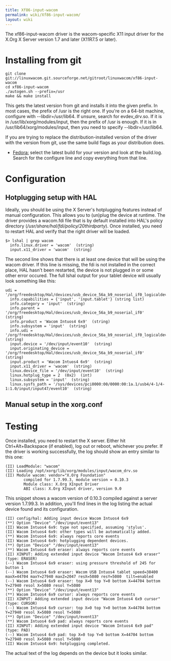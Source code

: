 ```yaml
---
title: Xf86-input-wacom
permalink: wiki/Xf86-input-wacom/
layout: wiki
---
```


The xf86-input-wacom driver is the wacom-specific X11 input driver for
the X.Org X Server version 1.7 and later (X11R7.5 or later).

Installing from git
===================

    git clone git://linuxwacom.git.sourceforge.net/gitroot/linuxwacom/xf86-input-wacom
    cd xf86-input-wacom
    ./autogen.sh --prefix=/usr
    make && make install

This gets the latest version from git and installs it into the given
prefix. In most cases, the prefix of /usr is the right one. If you're on
a 64-bit machine, configure with --libdir=/usr/lib64. If unsure, search
for evdev\_drv.so. If it is in /usr/lib/xorg/modules/input, then the
prefix of /usr is enough. If it is in /usr/lib64/xorg/modules/input,
then you need to specify --libdir=/usr/lib64.

If you are trying to replace the distribution-installed version of the
driver with the version from git, use the same build flags as your
distribution does.

-   [Fedora:](http://koji.fedoraproject.org/koji/packageinfo?packageID=9537)
    select the latest build for your version and look at the build.log.
    Search for the configure line and copy everything from that line.

Configuration
=============

Hotplugging setup with HAL
--------------------------

Ideally, you should be using the X Server's hotplugging features instead
of manual configuration. This allows you to (un)plug the device at
runtime. The driver provides a wacom.fdi file that is by default
installed into HAL's policy directory
(<i>/usr/share/hal/fdi/policy/20thirdparty</i>). Once installed, you
need to restart HAL and verify that the right driver will be loaded.

    $> lshal | grep wacom
      info.linux.driver = 'wacom'  (string)
      input.x11_driver = 'wacom'  (string)

The second line shows that there is at least one device that will be
using the wacom driver. If this line is missing, the fdi is not
installed in the correct place, HAL hasn't been restarted, the device is
not plugged in or some other error occured. The full lshal output for
your tablet device will usually look something like this:

    udi = '/org/freedesktop/Hal/devices/usb_device_56a_b9_noserial_if0_logicaldev_input'
      info.capabilities = {'input', 'input.tablet'} (string list)
      info.category = 'input'  (string)
      info.parent = '/org/freedesktop/Hal/devices/usb_device_56a_b9_noserial_if0'  (string)
      info.product = 'Wacom Intuos4 6x9'  (string)
      info.subsystem = 'input'  (string)
      info.udi = '/org/freedesktop/Hal/devices/usb_device_56a_b9_noserial_if0_logicaldev_input'  (string)
      input.device = '/dev/input/event10'  (string)
      input.originating_device = '/org/freedesktop/Hal/devices/usb_device_56a_b9_noserial_if0'  (string)
      input.product = 'Wacom Intuos4 6x9'  (string)
      input.x11_driver = 'wacom'  (string)
      linux.device_file = '/dev/input/event10'  (string)
      linux.hotplug_type = 2  (0x2)  (int)
      linux.subsystem = 'input'  (string)
      linux.sysfs_path = '/sys/devices/pci0000:00/0000:00:1a.1/usb4/4-1/4-1:1.0/input/input47/event10'  (string)

Manual setup in the xorg.conf
-----------------------------

Testing
=======

Once installed, you need to restart the X server. Either hit
Ctrl+Alt+Backspace (if enabled), log out or reboot, whichever you
prefer. If the driver is working successfully, the log should show an
entry similar to this one:

    (II) LoadModule: "wacom"
    (II) Loading /opt/xorg/lib/xorg/modules/input/wacom_drv.so
    (II) Module wacom: vendor="X.Org Foundation"
            compiled for 1.7.99.3, module version = 0.10.3
            Module class: X.Org XInput Driver
            ABI class: X.Org XInput driver, version 9.0

This snippet shows a wacom version of 0.10.3 compiled against a server
version 1.7.99.3. In addition, you'll find lines in the log listing the
actual device found and its configuration.

    (II) config/hal: Adding input device Wacom Intuos4 6x9
    (**) Option "Device" "/dev/input/event13"
    (II) Wacom Intuos4 6x9: type not specified, assuming 'stylus'.
    (II) Wacom Intuos4 6x9: other types will be automatically added.
    (**) Wacom Intuos4 6x9: always reports core events
    (II) Wacom Intuos4 6x9: hotplugging dependent devices.
    (**) Option "Device" "/dev/input/event13"
    (**) Wacom Intuos4 6x9 eraser: always reports core events
    (II) XINPUT: Adding extended input device "Wacom Intuos4 6x9 eraser" (type: ERASER)
    (--) Wacom Intuos4 6x9 eraser: using pressure threshold of 245 for button 1
    (--) Wacom Intuos4 6x9 eraser: Wacom USB Intuos4 tablet speed=38400 maxX=44704 maxY=27940 maxZ=2047 resX=5080 resY=5080  tilt=enabled
    (--) Wacom Intuos4 6x9 eraser: top X=0 top Y=0 bottom X=44704 bottom Y=27940 resol X=5080 resol Y=5080
    (**) Option "Device" "/dev/input/event13"
    (**) Wacom Intuos4 6x9 cursor: always reports core events
    (II) XINPUT: Adding extended input device "Wacom Intuos4 6x9 cursor" (type: CURSOR)
    (--) Wacom Intuos4 6x9 cursor: top X=0 top Y=0 bottom X=44704 bottom Y=27940 resol X=5080 resol Y=5080
    (**) Option "Device" "/dev/input/event13"
    (**) Wacom Intuos4 6x9 pad: always reports core events
    (II) XINPUT: Adding extended input device "Wacom Intuos4 6x9 pad" (type: PAD)
    (--) Wacom Intuos4 6x9 pad: top X=0 top Y=0 bottom X=44704 bottom Y=27940 resol X=5080 resol Y=5080
    (II) Wacom Intuos4 6x9: hotplugging completed.

The actual text of the log depends on the device but it looks similar.
